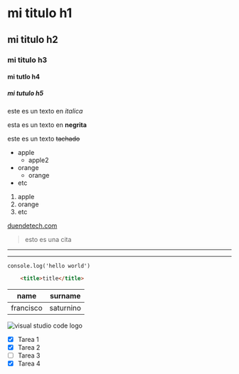 <!-- Headings -->

# mi titulo h1
## mi titulo h2
### mi titulo h3
#### mi tutlo h4
##### mi tutulo h5

<!-- italic -->
este es un texto en *italica*

<!-- strong -->
esta es un texto en **negrita**

<!-- strikethrough -->
este es un texto ~~tachado~~

<!-- UL -->
* apple
  * apple2
* orange
  * orange
* etc 

<!-- IL -->
1. apple
2. orange
3. etc

<!-- URL -->
[duendetech.com](https://duendetech.blogspot.com/)

<!-- quote -->
> esto es una cita

<!-- divisor lines -->
---
___

<!-- coding -->
`console.log('hello world')`
```html
    <title>title</title>
```

<!-- tables -->
| name  | surname   |
| ----- | -------   |
| francisco | saturnino |

<!-- images -->
![visual studio code logo](https://logonoid.com/images/visual-studio-logo.png "vscode logo")

<!-- github markdown -->
* [x] Tarea 1
* [x] Tarea 2
* [ ] Tarea 3
* [x] Tarea 4
